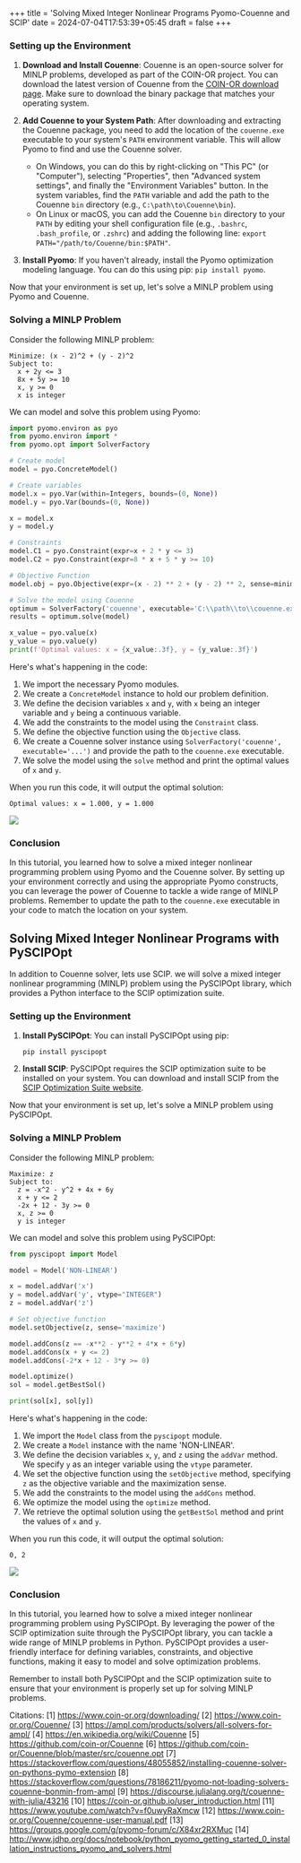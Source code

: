 +++
title = 'Solving Mixed Integer Nonlinear Programs Pyomo-Couenne and SCIP'
date = 2024-07-04T17:53:39+05:45
draft = false
+++


### Setting up the Environment

1. **Download and Install Couenne**: Couenne is an open-source solver for MINLP problems, developed as part of the COIN-OR project. You can download the latest version of Couenne from the [COIN-OR download page](https://www.coin-or.org/downloading/). Make sure to download the binary package that matches your operating system.

2. **Add Couenne to your System Path**: After downloading and extracting the Couenne package, you need to add the location of the `couenne.exe` executable to your system's `PATH` environment variable. This will allow Pyomo to find and use the Couenne solver.

   - On Windows, you can do this by right-clicking on "This PC" (or "Computer"), selecting "Properties", then "Advanced system settings", and finally the "Environment Variables" button. In the system variables, find the `PATH` variable and add the path to the Couenne `bin` directory (e.g., `C:\path\to\Couenne\bin`).
   - On Linux or macOS, you can add the Couenne `bin` directory to your `PATH` by editing your shell configuration file (e.g., `.bashrc`, `.bash_profile`, or `.zshrc`) and adding the following line: `export PATH="/path/to/Couenne/bin:$PATH"`.

3. **Install Pyomo**: If you haven't already, install the Pyomo optimization modeling language. You can do this using pip: `pip install pyomo`.

Now that your environment is set up, let's solve a MINLP problem using Pyomo and Couenne.

### Solving a MINLP Problem

Consider the following MINLP problem:

```
Minimize: (x - 2)^2 + (y - 2)^2
Subject to:
  x + 2y <= 3
  8x + 5y >= 10
  x, y >= 0
  x is integer
```

We can model and solve this problem using Pyomo:

```python
import pyomo.environ as pyo
from pyomo.environ import *
from pyomo.opt import SolverFactory

# Create model
model = pyo.ConcreteModel()

# Create variables
model.x = pyo.Var(within=Integers, bounds=(0, None))
model.y = pyo.Var(bounds=(0, None))

x = model.x
y = model.y

# Constraints
model.C1 = pyo.Constraint(expr=x + 2 * y <= 3)
model.C2 = pyo.Constraint(expr=8 * x + 5 * y >= 10)

# Objective Function
model.obj = pyo.Objective(expr=(x - 2) ** 2 + (y - 2) ** 2, sense=minimize)

# Solve the model using Couenne
optimum = SolverFactory('couenne', executable='C:\\path\\to\\couenne.exe')
results = optimum.solve(model)

x_value = pyo.value(x)
y_value = pyo.value(y)
print(f'Optimal values: x = {x_value:.3f}, y = {y_value:.3f}')
```

Here's what's happening in the code:

1. We import the necessary Pyomo modules.
2. We create a `ConcreteModel` instance to hold our problem definition.
3. We define the decision variables `x` and `y`, with `x` being an integer variable and `y` being a continuous variable.
4. We add the constraints to the model using the `Constraint` class.
5. We define the objective function using the `Objective` class.
6. We create a Couenne solver instance using `SolverFactory('couenne', executable='...')` and provide the path to the `couenne.exe` executable.
7. We solve the model using the `solve` method and print the optimal values of `x` and `y`.

When you run this code, it will output the optimal solution:

```
Optimal values: x = 1.000, y = 1.000
```
![](https://images2.imgbox.com/51/92/ggItWhio_o.png)
### Conclusion

In this tutorial, you learned how to solve a mixed integer nonlinear programming problem using Pyomo and the Couenne solver. By setting up your environment correctly and using the appropriate Pyomo constructs, you can leverage the power of Couenne to tackle a wide range of MINLP problems. Remember to update the path to the `couenne.exe` executable in your code to match the location on your system.



## Solving Mixed Integer Nonlinear Programs with PySCIPOpt

In addition to Couenne solver, lets use SCIP. we will solve a mixed integer nonlinear programming (MINLP) problem using the PySCIPOpt library, which provides a Python interface to the SCIP optimization suite.

### Setting up the Environment

1. **Install PySCIPOpt**: You can install PySCIPOpt using pip:
   ```
   pip install pyscipopt
   ```

2. **Install SCIP**: PySCIPOpt requires the SCIP optimization suite to be installed on your system. You can download and install SCIP from the [SCIP Optimization Suite website](https://www.scipopt.org/index.php#download).

Now that your environment is set up, let's solve a MINLP problem using PySCIPOpt.

### Solving a MINLP Problem

Consider the following MINLP problem:

```
Maximize: z
Subject to:
  z = -x^2 - y^2 + 4x + 6y
  x + y <= 2
  -2x + 12 - 3y >= 0
  x, z >= 0
  y is integer
```

We can model and solve this problem using PySCIPOpt:

```python
from pyscipopt import Model

model = Model('NON-LINEAR')

x = model.addVar('x')
y = model.addVar('y', vtype="INTEGER")
z = model.addVar('z')

# Set objective function
model.setObjective(z, sense='maximize')

model.addCons(z == -x**2 - y**2 + 4*x + 6*y)
model.addCons(x + y <= 2)
model.addCons(-2*x + 12 - 3*y >= 0)

model.optimize()
sol = model.getBestSol()

print(sol[x], sol[y])
```

Here's what's happening in the code:

1. We import the `Model` class from the `pyscipopt` module.
2. We create a `Model` instance with the name 'NON-LINEAR'.
3. We define the decision variables `x`, `y`, and `z` using the `addVar` method. We specify `y` as an integer variable using the `vtype` parameter.
4. We set the objective function using the `setObjective` method, specifying `z` as the objective variable and the maximization sense.
5. We add the constraints to the model using the `addCons` method.
6. We optimize the model using the `optimize` method.
7. We retrieve the optimal solution using the `getBestSol` method and print the values of `x` and `y`.

When you run this code, it will output the optimal solution:

```
0, 2
```
![](https://images2.imgbox.com/0d/e2/UcbmdF5m_o.png)
### Conclusion

In this tutorial, you learned how to solve a mixed integer nonlinear programming problem using PySCIPOpt. By leveraging the power of the SCIP optimization suite through the PySCIPOpt library, you can tackle a wide range of MINLP problems in Python. PySCIPOpt provides a user-friendly interface for defining variables, constraints, and objective functions, making it easy to model and solve optimization problems.

Remember to install both PySCIPOpt and the SCIP optimization suite to ensure that your environment is properly set up for solving MINLP problems.

Citations:
[1] https://www.coin-or.org/downloading/
[2] https://www.coin-or.org/Couenne/
[3] https://ampl.com/products/solvers/all-solvers-for-ampl/
[4] https://en.wikipedia.org/wiki/Couenne
[5] https://github.com/coin-or/Couenne
[6] https://github.com/coin-or/Couenne/blob/master/src/couenne.opt
[7] https://stackoverflow.com/questions/48055852/installing-couenne-solver-on-pythons-pymo-extension
[8] https://stackoverflow.com/questions/78186211/pyomo-not-loading-solvers-couenne-bonmin-from-ampl
[9] https://discourse.julialang.org/t/couenne-with-julia/43216
[10] https://coin-or.github.io/user_introduction.html
[11] https://www.youtube.com/watch?v=f0uwyRaXmcw
[12] https://www.coin-or.org/Couenne/couenne-user-manual.pdf
[13] https://groups.google.com/g/pyomo-forum/c/X84xr2RXMuc
[14] http://www.jdhp.org/docs/notebook/python_pyomo_getting_started_0_installation_instructions_pyomo_and_solvers.html